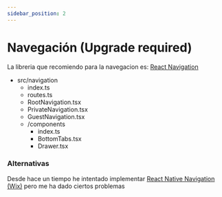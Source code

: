 ```yaml
---
sidebar_position: 2
---
```

# Navegación (Upgrade required)

La libreria que recomiendo para la navegacion es: [React Navigation](https://reactnavigation.org)

- src/navigation
  - index.ts
  - routes.ts
  - RootNavigation.tsx
  - PrivateNavigation.tsx
  - GuestNavigation.tsx
  - /components
    - index.ts
    - BottomTabs.tsx
    - Drawer.tsx

### Alternativas
Desde hace un tiempo he intentado implementar [React Native Navigation (Wix)](https://wix.github.io/react-native-navigation/docs/before-you-start/) pero me ha dado ciertos problemas